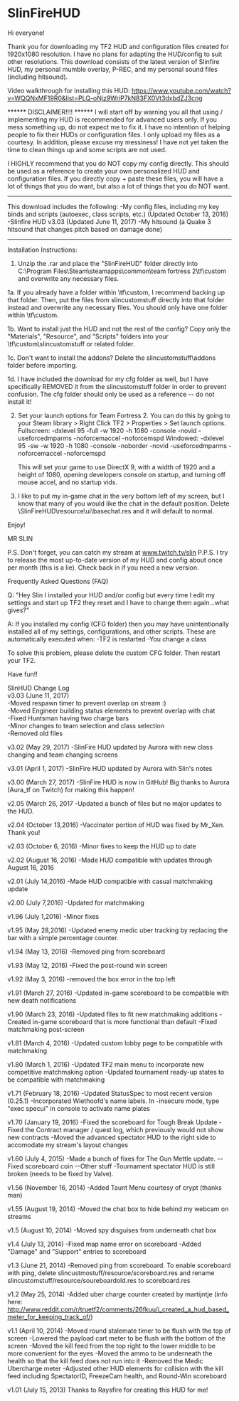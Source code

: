 # SlinFireHUD
Hi everyone!

Thank you for downloading my TF2 HUD and configuration files created for 1920x1080 resolution. I have no plans for adapting the HUD/config to suit other resolutions.
This download consists of the latest version of Slinfire HUD, my personal mumble overlay, P-REC, and my personal sound files (including hitsound).

Video walkthrough for installing this HUD:
https://www.youtube.com/watch?v=WQQNxMF19R0&list=PLQ-oNjz9WriP7kN83FX0Vt3dxbdZJ3cng

****** DISCLAIMER!!!! ******
I will start off by warning you all that using / implementing my HUD is recommended for advanced users only. If you mess something up, do not expect me to fix it.
I have no intention of helping people to fix their HUDs or configuration files. I only upload my files as a courtesy. In addition, please excuse my messiness! I have not yet taken the time to clean things up and some scripts are not used.

I HIGHLY recommend that you do NOT copy my config directly. This should be used as a reference to create your own personalized HUD and configuration files. 
If you directly copy + paste these files, you will have a lot of things that you do want, but also a lot of things that you do NOT want.

****************************

This download includes the following:
-My config files, including my key binds and scripts (autoexec, class scripts, etc.) (Updated October 13, 2016)
-Slinfire HUD v3.03 (Updated June 11, 2017)
-My hitsound (a Quake 3 hitsound that changes pitch based on damage done)

****************************

Installation Instructions:

1. Unzip the .rar and place the "SlinFireHUD" folder directly into C:\Program Files\Steam\steamapps\common\team fortress 2\tf\custom and overwrite any necessary files.

1a. If you already have a folder within \tf\custom, I recommend backing up that folder. Then, put the files from slincustomstuff directly into that folder instead and overwrite any necessary files. 
You should only have one folder within \tf\custom.

1b. Want to install just the HUD and not the rest of the config? Copy only the "Materials", "Resource", and "Scripts" folders into your \tf\custom\slincustomstuff or related folder.

1c. Don't want to install the addons? Delete the slincustomstuff\addons folder before importing.

1d. I have included the download for my cfg folder as well, but I have specifically REMOVED it from the slincustomstuff folder in order to prevent confusion. The cfg folder should only be used as a reference -- do not install it!

2. Set your launch options for Team Fortress 2. You can do this by going to your Steam library > Right Click TF2 > Properties > Set launch options.
	Fullscreen: -dxlevel 95 -full -w 1920 -h 1080 -console -novid -useforcedmparms -noforcemaccel -noforcemspd
	Windowed:   -dxlevel 95 -sw -w 1920 -h 1080 -console -noborder -novid -useforcedmparms -noforcemaccel -noforcemspd

	This will set your game to use DirectX 9, with a width of 1920 and a height of 1080, opening developers console on startup, and turning off mouse accel, and no startup vids.

3. I like to put my in-game chat in the very bottom left of my screen, but I know that many of you would like the chat in the default position. Delete \SlinFireHUD\resource\ui\basechat.res and it will default to normal.

Enjoy!

MR SLIN

P.S. Don't forget, you can catch my stream at www.twitch.tv/slin
P.P.S. I try to release the most up-to-date version of my HUD and config about once per month (this is a lie). Check back in if you need a new version.


Frequently Asked Questions (FAQ)

Q: "Hey Slin I installed your HUD and/or config but every time I edit my settings and start up TF2 they reset and I have to change them again...what gives?"

A: If you installed my config (CFG folder) then you may have unintentionally installed all of my settings, configurations, and other scripts. These are automatically executed when:
-TF2 is restarted
-You change a class

To solve this problem, please delete the custom CFG folder. Then restart your TF2. 

Have fun!!





SlinHUD Change Log  
v3.03 (June 11, 2017)  
-Moved respawn timer to prevent overlap on stream :)  
-Moved Engineer building status elements to prevent overlap with chat  
-Fixed Huntsman having two charge bars  
-Minor changes to team selection and class selection  
-Removed old files  

v3.02 (May 29, 2017)
-SlinFire HUD updated by Aurora with new class changing and team changing screens

v3.01 (April 1, 2017)
-SlinFire HUD updated by Aurora with Slin's notes

v3.00 (March 27, 2017) 
-SlinFire HUD is now in GitHub! Big thanks to Aurora (Aura_tf on Twitch) for making this happen!

v2.05 (March 26, 2017
-Updated a bunch of files but no major updates to the HUD.

v2.04 (October 13,2016)
-Vaccinator portion of HUD was fixed by Mr_Xen. Thank you!

v2.03 (October 6, 2016)
-Minor fixes to keep the HUD up to date

v2.02 (August 16, 2016)
-Made HUD compatible with updates through August 16, 2016

v2.01 (July 14,2016)
-Made HUD compatible with casual matchmaking update

v2.00 (July 7,2016)
-Updated for matchmaking

v1.96 (July 1,2016)
-Minor fixes

v1.95 (May 28,2016)
-Updated enemy medic uber tracking by replacing the bar with a simple percentage counter. 

v1.94 (May 13, 2016)
-Removed ping from scoreboard

v1.93 (May 12, 2016)
-Fixed the post-round win screen

v1.92 (May 3, 2016)
-removed the box error in the top left

v1.91 (March 27, 2016)
-Updated in-game scoreboard to be compatible with new death notifications

v1.90 (March 23, 2016)
-Updated files to fit new matchmaking additions
-Created in-game scoreboard that is more functional than default
-Fixed matchmaking post-screen

v1.81 (March 4, 2016)
-Updated custom lobby page to be compatible with matchmaking

v1.80 (March 1, 2016)
-Updated TF2 main menu to incorporate new competitive matchmaking option
-Updated tournament ready-up states to be compatible with matchmaking

v1.71 (February 18, 2016)
-Updated StatusSpec to most recent version (0.25.1)
-Incorporated Wiethoofd's name labels. In -insecure mode, type "exec specui" in console to activate name plates


v1.70 (January 19, 2016)
-Fixed the scoreboard for Tough Break Update
-Fixed the Contract manager / quest log, which previously would not show new contracts
-Moved the advanced spectator HUD to the right side to accomodate my stream's layout changes


v1.60 (July 4, 2015)
-Made a bunch of fixes for The Gun Mettle update.
--Fixed scoreboard coin
--Other stuff
-Tournament spectator HUD is still broken (needs to be fixed by Valve).


v1.56 (November 16, 2014)
-Added Taunt Menu courtesy of crypt (thanks man)

v1.55 (August 19, 2014)
-Moved the chat box to hide behind my webcam on streams

v1.5 (August 10, 2014)
-Moved spy disguises from underneath chat box

v1.4 (July 13, 2014)
-Fixed map name error on scoreboard
-Added "Damage" and "Support" entries to scoreboard

v1.3 (June 21, 2014)
-Removed ping from scoreboard. To enable scoreboard with ping, delete slincustmostuff/resource/scoreboard.res and rename slincustomstuff/resource/soureboardold.res to scoreboard.res

v1.2 (May 25, 2014)
-Added uber charge counter created by martijntje (info here: http://www.reddit.com/r/truetf2/comments/26fkuu/i_created_a_hud_based_meter_for_keeping_track_of/)

v1.1 (April 10, 2014)
-Moved round stalemate timer to be flush with the top of screen
-Lowered the payload cart meter to be flush with the bottom of the screen
-Moved the kill feed from the top right to the lower middle to be more convenient for the eyes
-Moved the ammo to be underneath the health so that the kill feed does not run into it
-Removed the Medic Ubercharge meter
-Adjusted other HUD elements for collision with the kill feed including SpectatorID, FreezeCam health, and Round-Win scoreboard

v1.01 (July 15, 2013)
Thanks to Raysfire for creating this HUD for me! 
